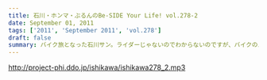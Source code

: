 ```yaml
---
title: 石川・ホンマ・ぶるんのBe-SIDE Your Life! vol.278-2
date: September 01, 2011
tags: ['2011', 'September 2011', 'vol.278']
draft: false
summary: バイク旅となった石川サン。ライダーじゃないのでわからないのですが、バイクのエンジン熱で足が重度の火傷状態に！バイクに乗るのは気合が必要ですね。NAMAE
---
```


http://project-phi.ddo.jp/ishikawa/ishikawa278_2.mp3
